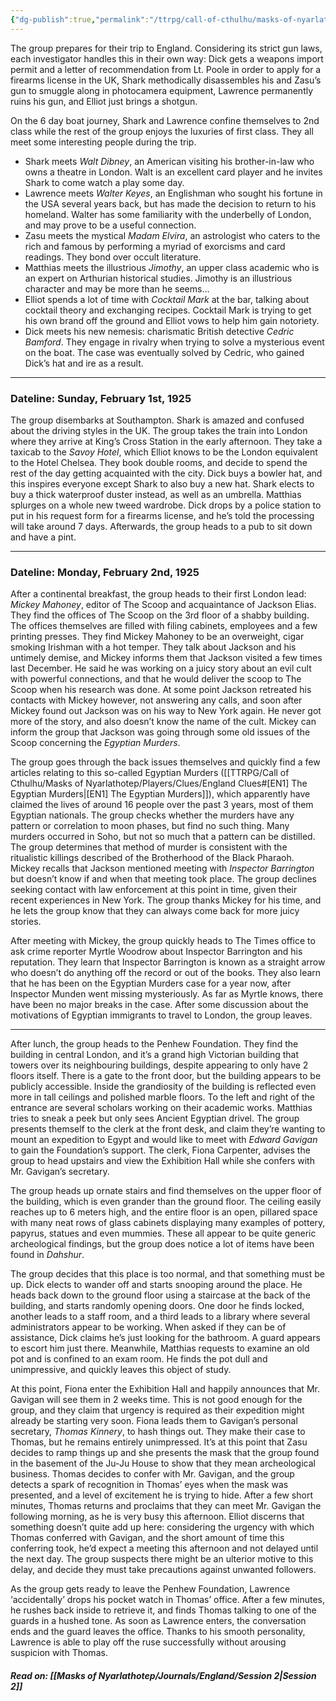 ```yaml
---
{"dg-publish":true,"permalink":"/ttrpg/call-of-cthulhu/masks-of-nyarlathotep/players/journals/england/session-1/","tags":["TTRPG/Games/MoN"]}
---
```


The group prepares for their trip to England. Considering its strict gun laws, each investigator handles this in their own way: Dick gets a weapons import permit and a letter of recommendation from Lt. Poole in order to apply for a firearms license in the UK, Shark methodically disassembles his and Zasu’s gun to smuggle along in photocamera equipment, Lawrence permanently ruins his gun, and Elliot just brings a shotgun.

On the 6 day boat journey, Shark and Lawrence confine themselves to 2nd class while the rest of the group enjoys the luxuries of first class. They all meet some interesting people during the trip.

- Shark meets *Walt Dibney*, an American visiting his brother-in-law who owns a theatre in London. Walt is an excellent card player and he invites Shark to come watch a play some day.
- Lawrence meets *Walter Keyes*, an Englishman who sought his fortune in the USA several years back, but has made the decision to return to his homeland. Walter has some familiarity with the underbelly of London, and may prove to be a useful connection.
- Zasu meets the mystical *Madam Elvira*, an astrologist who caters to the rich and famous by performing a myriad of exorcisms and card readings. They bond over occult literature.
- Matthias meets the illustrious *Jimothy*, an upper class academic who is an expert on Arthurian historical studies. Jimothy is an illustrious character and may be more than he seems…
- Elliot spends a lot of time with *Cocktail Mark* at the bar, talking about cocktail theory and exchanging recipes. Cocktail Mark is trying to get his own brand off the ground and Elliot vows to help him gain notoriety.
- Dick meets his new nemesis: charismatic British detective *Cedric Bamford*. They engage in rivalry when trying to solve a mysterious event on the boat. The case was eventually solved by Cedric, who gained Dick’s hat and ire as a result.

---

### Dateline: Sunday, February 1st, 1925
The group disembarks at Southampton. Shark is amazed and confused about the driving styles in the UK. The group takes the train into London where they arrive at King’s Cross Station in the early afternoon. They take a taxicab to the *Savoy Hotel*, which Elliot knows to be the London equivalent to the Hotel Chelsea. They book double rooms, and decide to spend the rest of the day getting acquainted with the city. Dick buys a bowler hat, and this inspires everyone except Shark to also buy a new hat. Shark elects to buy a thick waterproof duster instead, as well as an umbrella. Matthias splurges on a whole new tweed wardrobe. Dick drops by a police station to put in his request form for a firearms license, and he’s told the processing will take around 7 days. Afterwards, the group heads to a pub to sit down and have a pint.

---

### Dateline: Monday, February 2nd, 1925
After a continental breakfast, the group heads to their first London lead: *Mickey Mahoney*, editor of The Scoop and acquaintance of Jackson Elias. They find the offices of The Scoop on the 3rd floor of a shabby building. The offices themselves are filled with filing cabinets, employees and a few printing presses. They find Mickey Mahoney to be an overweight, cigar smoking Irishman with a hot temper. They talk about Jackson and his untimely demise, and Mickey informs them that Jackson visited a few times last December. He said he was working on a juicy story about an evil cult with powerful connections, and that he would deliver the scoop to The Scoop when his research was done. At some point Jackson retreated his contacts with Mickey however, not answering any calls, and soon after Mickey found out Jackson was on his way to New York again. He never got more of the story, and also doesn’t know the name of the cult. Mickey can inform the group that Jackson was going through some old issues of the Scoop concerning the *Egyptian Murders*.

The group goes through the back issues themselves and quickly find a few articles relating to this so-called Egyptian Murders ([[TTRPG/Call of Cthulhu/Masks of Nyarlathotep/Players/Clues/England Clues#[EN1] The Egyptian Murders\|[EN1] The Egyptian Murders]]), which apparently have claimed the lives of around 16 people over the past 3 years, most of them Egyptian nationals. The group checks whether the murders have any pattern or correlation to moon phases, but find no such thing. Many murders occurred in Soho, but not so much that a pattern can be distilled. The group determines that method of murder is consistent with the ritualistic killings described of the Brotherhood of the Black Pharaoh. Mickey recalls that Jackson mentioned meeting with *Inspector Barrington* but doesn’t know if and when that meeting took place. The group declines seeking contact with law enforcement at this point in time, given their recent experiences in New York. The group thanks Mickey for his time, and he lets the group know that they can always come back for more juicy stories.

After meeting with Mickey, the group quickly heads to The Times office to ask crime reporter Myrtle Woodrow about Inspector Barrington and his reputation. They learn that Inspector Barrington is known as a straight arrow who doesn’t do anything off the record or out of the books. They also learn that he has been on the Egyptian Murders case for a year now, after Inspector Munden went missing mysteriously. As far as Myrtle knows, there have been no major breaks in the case. After some discussion about the motivations of Egyptian immigrants to travel to London, the group leaves.

---

After lunch, the group heads to the Penhew Foundation. They find the building in central London, and it’s a grand high Victorian building that towers over its neighbouring buildings, despite appearing to only have 2 floors itself. There is a gate to the front door, but the building appears to be publicly accessible. Inside the grandiosity of the building is reflected even more in tall ceilings and polished marble floors. To the left and right of the entrance are several scholars working on their academic works. Matthias tries to sneak a peek but only sees Ancient Egyptian drivel. The group presents themself to the clerk at the front desk, and claim they’re wanting to mount an expedition to Egypt and would like to meet with *Edward Gavigan* to gain the Foundation’s support. The clerk, Fiona Carpenter, advises the group to head upstairs and view the Exhibition Hall while she confers with Mr. Gavigan’s secretary.

The group heads up ornate stairs and find themselves on the upper floor of the building, which is even grander than the ground floor. The ceiling easily reaches up to 6 meters high, and the entire floor is an open, pillared space with many neat rows of glass cabinets displaying many examples of pottery, papyrus, statues and even mummies. These all appear to be quite generic archeological findings, but the group does notice a lot of items have been found in *Dahshur*.

The group decides that this place is too normal, and that something must be up. Dick elects to wander off and starts snooping around the place. He heads back down to the ground floor using a staircase at the back of the building, and starts randomly opening doors. One door he finds locked, another leads to a staff room, and a third leads to a library where several administrators appear to be working. When asked if they can be of assistance, Dick claims he’s just looking for the bathroom. A guard appears to escort him just there. Meanwhile, Matthias requests to examine an old pot and is confined to an exam room. He finds the pot dull and unimpressive, and quickly leaves this object of study.

At this point, Fiona enter the Exhibition Hall and happily announces that Mr. Gavigan will see them in 2 weeks time. This is not good enough for the group, and they claim that urgency is required as their expedition might already be starting very soon. Fiona leads them to Gavigan’s personal secretary, *Thomas Kinnery*, to hash things out. They make their case to Thomas, but he remains entirely unimpressed. It’s at this point that Zasu decides to ramp things up and she presents the mask that the group found in the basement of the Ju-Ju House to show that they mean archeological business. Thomas decides to confer with Mr. Gavigan, and the group detects a spark of recognition in Thomas’ eyes when the mask was presented, and a level of excitement he is trying to hide. After a few short minutes, Thomas returns and proclaims that they can meet Mr. Gavigan the following morning, as he is very busy this afternoon. Elliot discerns that something doesn’t quite add up here: considering the urgency with which Thomas conferred with Gavigan, and the short amount of time this conferring took, he’d expect a meeting this afternoon and not delayed until the next day. The group suspects there might be an ulterior motive to this delay, and decide they must take precautions against unwanted followers.

As the group gets ready to leave the Penhew Foundation, Lawrence ‘accidentally’ drops his pocket watch in Thomas’ office. After a few minutes, he rushes back inside to retrieve it, and finds Thomas talking to one of the guards in a hushed tone. As soon as Lawrence enters, the conversation ends and the guard leaves the office. Thanks to his smooth personality, Lawrence is able to play off the ruse successfully without arousing suspicion with Thomas.

##### Read on: [[Masks of Nyarlathotep/Journals/England/Session 2\|Session 2]]